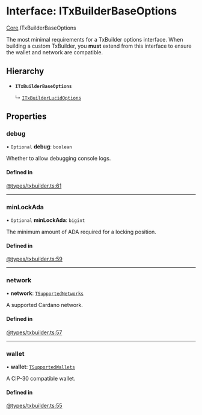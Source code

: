 # Interface: ITxBuilderBaseOptions

[Core](../modules/Core.md).ITxBuilderBaseOptions

The most minimal requirements for a TxBuilder options interface. When building a custom TxBuilder, you **must**
extend from this interface to ensure the wallet and network are compatible.

## Hierarchy

- **`ITxBuilderBaseOptions`**

  ↳ [`ITxBuilderLucidOptions`](Extensions.ITxBuilderLucidOptions.md)

## Properties

### debug

• `Optional` **debug**: `boolean`

Whether to allow debugging console logs.

#### Defined in

[@types/txbuilder.ts:61](https://github.com/SundaeSwap-finance/sundae-sdk/blob/main/packages/core/src/@types/txbuilder.ts#L61)

___

### minLockAda

• `Optional` **minLockAda**: `bigint`

The minimum amount of ADA required for a locking position.

#### Defined in

[@types/txbuilder.ts:59](https://github.com/SundaeSwap-finance/sundae-sdk/blob/main/packages/core/src/@types/txbuilder.ts#L59)

___

### network

• **network**: [`TSupportedNetworks`](../modules/Core.md#tsupportednetworks)

A supported Cardano network.

#### Defined in

[@types/txbuilder.ts:57](https://github.com/SundaeSwap-finance/sundae-sdk/blob/main/packages/core/src/@types/txbuilder.ts#L57)

___

### wallet

• **wallet**: [`TSupportedWallets`](../modules/Core.md#tsupportedwallets)

A CIP-30 compatible wallet.

#### Defined in

[@types/txbuilder.ts:55](https://github.com/SundaeSwap-finance/sundae-sdk/blob/main/packages/core/src/@types/txbuilder.ts#L55)
